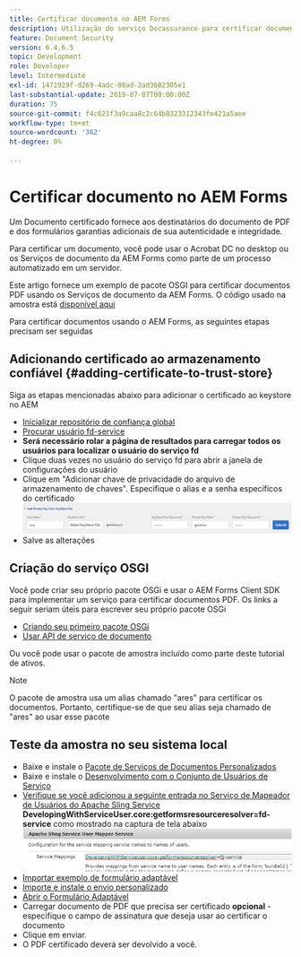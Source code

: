 ```yaml
---
title: Certificar documento no AEM Forms
description: Utilização do serviço Docassurance para certificar documentos de PDF no AEM Forms
feature: Document Security
version: 6.4,6.5
topic: Development
role: Developer
level: Intermediate
exl-id: 1471929f-d269-4adc-88ad-2ad3682305e1
last-substantial-update: 2019-07-07T00:00:00Z
duration: 75
source-git-commit: f4c621f3a9caa8c2c64b8323312343fe421a5aee
workflow-type: tm+mt
source-wordcount: '362'
ht-degree: 0%

---
```


# Certificar documento no AEM Forms

Um Documento certificado fornece aos destinatários do documento de PDF e dos formulários garantias adicionais de sua autenticidade e integridade.

Para certificar um documento, você pode usar o Acrobat DC no desktop ou os Serviços de documento da AEM Forms como parte de um processo automatizado em um servidor.

Este artigo fornece um exemplo de pacote OSGI para certificar documentos PDF usando os Serviços de documento da AEM Forms. O código usado na amostra está [disponível aqui](https://helpx.adobe.com/experience-manager/6-4/forms/using/aem-document-services-programmatically.html)

Para certificar documentos usando o AEM Forms, as seguintes etapas precisam ser seguidas

## Adicionando certificado ao armazenamento confiável {#adding-certificate-to-trust-store}

Siga as etapas mencionadas abaixo para adicionar o certificado ao keystore no AEM

* [Inicializar repositório de confiança global](http://localhost:4502/libs/granite/security/content/truststore.html)
* [Procurar usuário fd-service](http://localhost:4502/security/users.html)
* **Será necessário rolar a página de resultados para carregar todos os usuários para localizar o usuário do serviço fd**
* Clique duas vezes no usuário do serviço fd para abrir a janela de configurações do usuário
* Clique em &quot;Adicionar chave de privacidade do arquivo de armazenamento de chaves&quot;. Especifique o alias e a senha específicos do certificado
  ![adicionar-certificado](assets/adding-certificate-keystore.PNG)
* Salve as alterações

## Criação do serviço OSGI

Você pode criar seu próprio pacote OSGi e usar o AEM Forms Client SDK para implementar um serviço para certificar documentos PDF. Os links a seguir seriam úteis para escrever seu próprio pacote OSGi

* [Criando seu primeiro pacote OSGi](https://helpx.adobe.com/experience-manager/using/maven_arch13.html)
* [Usar API de serviço de documento](https://helpx.adobe.com/experience-manager/6-4/forms/using/aem-document-services-programmatically.html)

Ou você pode usar o pacote de amostra incluído como parte deste tutorial de ativos.

>[!NOTE]
>
>O pacote de amostra usa um alias chamado &quot;ares&quot; para certificar os documentos. Portanto, certifique-se de que seu alias seja chamado de &quot;ares&quot; ao usar esse pacote

## Teste da amostra no seu sistema local

* Baixe e instale o [Pacote de Serviços de Documentos Personalizados](/help/forms/assets/common-osgi-bundles/AEMFormsDocumentServices.core-1.0-SNAPSHOT.jar)
* Baixe e instale o [Desenvolvimento com o Conjunto de Usuários de Serviço](/help/forms/assets/common-osgi-bundles/DevelopingWithServiceUser.jar)
* [Verifique se você adicionou a seguinte entrada no Serviço de Mapeador de Usuários do Apache Sling Service](http://localhost:4502/system/console/configMgr)
  **DevelopingWithServiceUser.core:getformsresourceresolver=fd-service** como mostrado na captura de tela abaixo
  ![Mapeador de Usuários](assets/user-mapper-service.PNG)
* [Importar exemplo de formulário adaptável](assets/certify-pdf-af.zip)
* [Importe e instale o envio personalizado](assets/custom-submit-certify.zip)
* [Abrir o Formulário Adaptável](http://localhost:4502/content/dam/formsanddocuments/certifypdf/jcr:content?wcmmode=disabled)
* Carregar documento de PDF que precisa ser certificado
  **opcional** - especifique o campo de assinatura que deseja usar ao certificar o documento
* Clique em enviar.
* O PDF certificado deverá ser devolvido a você.
